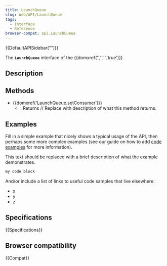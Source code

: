 ```yaml
---
title: LaunchQueue
slug: Web/API/LaunchQueue
tags:
  - Interface
  - Reference
browser-compat: api.LaunchQueue
---
```

{{DefaultAPISidebar("")}}

The **`LaunchQueue`** interface of the {{domxref('','','','true')}} 

## Description

 





## Methods

- {{domxref('LaunchQueue.setConsumer')}}
  - : Returns // Replace with description of what this method returns.

## Examples

Fill in a simple example that nicely shows a typical usage of the API, then perhaps some more complex examples (see our guide on how to add [code examples](/en-US/docs/MDN/Contribute/Structures/Code_examples) for more information).

This text should be replaced with a brief description of what the example demonstrates.

```js
my code block
```

And/or include a list of links to useful code samples that live elsewhere:

*   x
*   y
*   z

## Specifications

{{Specifications}}

## Browser compatibility

{{Compat}}


